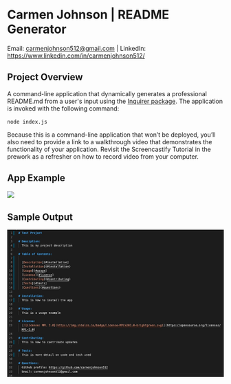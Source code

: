 # Carmen Johnson | README Generator

Email: carmenjohnson512@gmail.com | LinkedIn: https://www.linkedin.com/in/carmenjohnson512/

## Project Overview

A command-line application that dynamically generates a professional README.md from a user's input using the [Inquirer package](https://www.npmjs.com/package/inquirer). The application is invoked with the following command:

```
node index.js
```

Because this is a command-line application that won’t be deployed, you’ll also need to provide a link to a walkthrough video that demonstrates the functionality of your application. Revisit the Screencastify Tutorial in the prework as a refresher on how to record video from your computer.

## App Example
![](Develop/README-Generator-example.gif)

## Sample Output
![](Develop/README-Output-Example.jpg)

